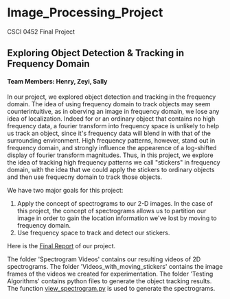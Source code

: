 # Image_Processing_Project
CSCI 0452 Final Project

## Exploring Object Detection & Tracking in Frequency Domain
#### Team Members: Henry, Zeyi, Sally


In our project, we explored object detection and tracking in the frequency domain. The idea of using frequency domain to track objects may seem counterintuitive, as in oberving an image in frequency domain, we lose any idea of localization. Indeed for or an ordinary object that contains no high frequency data, a fourier transform into frequency space is unlikely to help us track an object, since it's frequency data will blend in with that of the surrounding environment. High frequency patterns, however, stand out in frequency domain, and strongly influence the appearence of a log-shifted display of fourier transform magnitudes. Thus, in this project, we explore the idea of tracking high frequency patterns we call "stickers" in frequency domain, with the idea that we could apply the stickers to ordinary objects and then use frequecny domain to track those objects.


We have two major goals for this project:

1. Apply the concept of spectrograms to our 2-D images. In the case of this project, the concept of spectrograms allows us to partition our image in order to gain the location information we've lost by moving to frequency domain.
2. Use frequency space to track and detect our stickers.


Here is the [Final Report](<Final Report.ipynb>) of our project.

The folder 'Spectrogram Videos' contains our resulting videos of 2D spectrograms.
The folder 'Videos_with_moving_stickers' contains the image frames of the videos we created for experimentation.
The folder 'Testing Algorithms' contains python files to generate the object tracking results.
The function [view_spectrogram.py](view_spectrogram.py) is used to generate the spectrograms.
